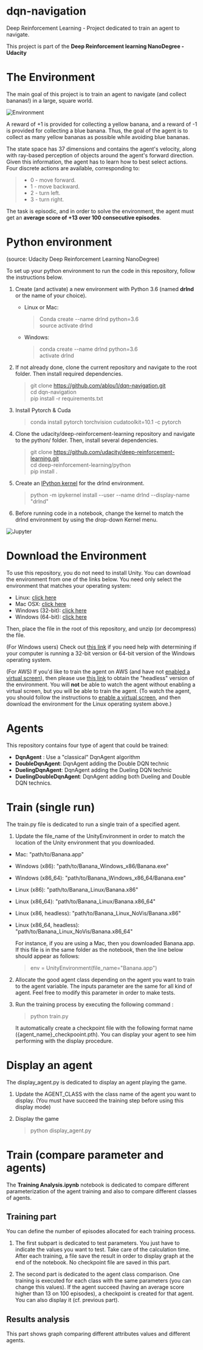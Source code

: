 # dqn-navigation
Deep Reinforcement Learning - Project dedicated to train an agent to navigate.

This project is part of the **Deep Reinforcement learning NanoDegree - Udacity**

# The Environment
The main goal of this project is to train an agent to navigate (and collect bananas!) in a large, square world.

![Environment](environment.png)

A reward of +1 is provided for collecting a yellow banana, and a reward of -1 is provided for collecting a blue banana. Thus, the goal of the agent is to collect as many yellow bananas as possible while avoiding blue bananas.

The state space has 37 dimensions and contains the agent's velocity, along with ray-based perception of objects around the agent's forward direction. Given this information, the agent has to learn how to best select actions. Four discrete actions are available, corresponding to:

> - 0 - move forward.
> - 1 - move backward.
> - 2 - turn left.
> - 3 - turn right.

The task is episodic, and in order to solve the environment, the agent must get an **average score of +13 over 100 consecutive episodes**.

# Python environment

(source: Udacity Deep Reinforcement Learning NanoDegree)

To set up your python environment to run the code in this repository, follow the instructions below.

1. Create (and activate) a new environment with Python 3.6 (named **drlnd** or the name of your choice).
   - Linux or Mac:
     > Conda create --name drlnd python=3.6  
     > source activate drlnd
   - Windows:
     > conda create --name drlnd python=3.6  
	 > activate drlnd

2. If not already done, clone the current repository and navigate to the root folder. Then install required dependencies.
	> git clone https://github.com/ablou1/dqn-navigation.git  
	> cd dqn-navigation  
	> pip install -r requirements.txt

3. Install Pytorch & Cuda
	> conda install pytorch torchvision cudatoolkit=10.1 -c pytorch

4. Clone the udacity/deep-reinforcement-learning repository and navigate to the python/ folder. Then, install several dependencies.
	> git clone https://github.com/udacity/deep-reinforcement-learning.git  
	> cd deep-reinforcement-learning/python  
	> pip install .

5. Create an [IPython kernel](https://ipython.readthedocs.io/en/stable/install/kernel_install.html) for the drlnd environment.
	> python -m ipykernel install --user --name drlnd --display-name "drlnd"

6. Before running code in a notebook, change the kernel to match the drlnd environment by using the drop-down Kernel menu.

![Jupyter](Jupyter.png)


# Download the Environment
To use this repository, you do not need to install Unity. You can download the environment from one of the links below. You need only select the environment that matches your operating system:
- Linux: [click here](https://s3-us-west-1.amazonaws.com/udacity-drlnd/P1/Banana/Banana_Linux.zip)
- Mac OSX: [click here](https://s3-us-west-1.amazonaws.com/udacity-drlnd/P1/Banana/Banana.app.zip)
- Windows (32-bit): [click here](https://s3-us-west-1.amazonaws.com/udacity-drlnd/P1/Banana/Banana_Windows_x86.zip)
- Windows (64-bit): [click here](https://s3-us-west-1.amazonaws.com/udacity-drlnd/P1/Banana/Banana_Windows_x86_64.zip)

Then, place the file in the root of this repository, and unzip (or decompress) the file.

(For Windows users) Check out [this link](https://support.microsoft.com/en-us/help/827218/how-to-determine-whether-a-computer-is-running-a-32-bit-version-or-64) if you need help with determining if your computer is running a 32-bit version or 64-bit version of the Windows operating system.

(For AWS) If you'd like to train the agent on AWS (and have not [enabled a virtual screen](https://github.com/Unity-Technologies/ml-agents/blob/master/docs/Training-on-Amazon-Web-Service.md)), then please use [this link](https://s3-us-west-1.amazonaws.com/udacity-drlnd/P1/Banana/Banana_Linux_NoVis.zip) to obtain the "headless" version of the environment. You will **not** be able to watch the agent without enabling a virtual screen, but you will be able to train the agent. (To watch the agent, you should follow the instructions to [enable a virtual screen](https://github.com/Unity-Technologies/ml-agents/blob/master/docs/Training-on-Amazon-Web-Service.md), and then download the environment for the Linux operating system above.)

# Agents
This repository contains four type of agent that could be trained:
- **DqnAgent** : Use a "classical" DqnAgent algorithm
- **DoubleDqnAgent**: DqnAgent adding the Double DQN technic
- **DuelingDqnAgent**: DqnAgent adding the Dueling DQN technic
- **DuelingDoubleDqnAgent**: DqnAgent adding both Dueling and Double DQN technics.

# Train (single run)
The train.py file is dedicated to run a single train of a specified agent.

1. Update the file_name of the UnityEnvironment in order to match the location of the Unity environment that you downloaded.
- Mac: "path/to/Banana.app"
- Windows (x86): "path/to/Banana_Windows_x86/Banana.exe"
- Windows (x86_64): "path/to/Banana_Windows_x86_64/Banana.exe"
- Linux (x86): "path/to/Banana_Linux/Banana.x86"
- Linux (x86_64): "path/to/Banana_Linux/Banana.x86_64"
- Linux (x86, headless): "path/to/Banana_Linux_NoVis/Banana.x86"
- Linux (x86_64, headless): "path/to/Banana_Linux_NoVis/Banana.x86_64"

	For instance, if you are using a Mac, then you downloaded Banana.app. If this file is in the same folder as the notebook, then the line below should appear as follows:
	> env = UnityEnvironment(file_name="Banana.app")

2. Allocate the good agent class depending on the agent you want to train to the agent variable. The inputs parameter are the same for all kind of agent. Feel free to modify this parameter in order to make tests.

3. Run the training process by executing the following command :
	> python train.py

	It automatically create a checkpoint file with the following format name ({agent_name}_checkpooint.pth). You can display your agent to see him performing with the display procedure.

# Display an agent
The display_agent.py is dedicated to display an agent playing the game.

1. Update the AGENT_CLASS with the class name of the agent you want to display. (You must have succeed the training step before using this display mode)

2. Display the game
	> python display_agent.py

# Train (compare parameter and agents)
The **Training Analysis.ipynb** notebook is dedicated to compare different parameterization of the agent training and also to compare different classes of agents.

## Training part
You can define the number of episodes allocated for each training process. 

1. The first subpart is dedicated to test parameters. You just have to indicate the values you want to test. Take care of the calculation time. After each training, a file save the result in order to display graph at the end of the notebook. No checkpoint file are saved in this part.

2. The second part is dedicated to the agent class comparison. One training is executed for each class with the same parameters (you can change this values). If the agent succeed (having an average score higher than 13 on 100 episodes), a checkpoint is created for that agent. You can also display it (cf. previous part).

## Results analysis
This part shows graph comparing different attributes values and different agents.